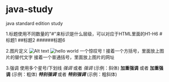 # java-study
java standard edition study

1.标题使用不同数量的"#"来标识是什么层级，可以对应于HTML里面的H1-H6
#标题1
##标题2
######标题6


2.图片定义 ![Alt text](/path/to/img.jpg)
![hello world](https://user-gold-cdn.xitu.io/2018/5/20/1637b08b98619455?w=312&h=305&f=png&s=22430)
一个惊叹号 !
接着一个方括号，里面放上图片的替代文字
接着一个普通括号，里面放上图片的网址


3.强调 使用多个星号/下划线
*强调* 或者 _强调_ (示例：斜体)
**加重强调** 或者 __加重强调__ (示例：粗体)
***特别强调*** 或者 ___特别强调___ (示例：粗斜体)
